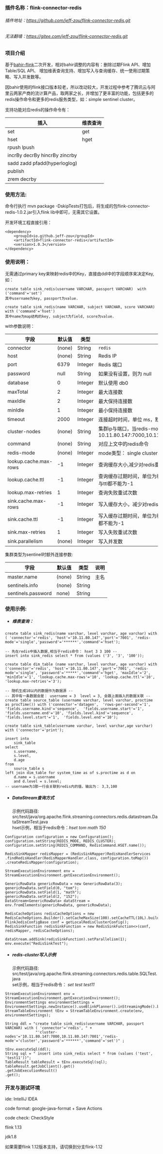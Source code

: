 ### 插件名称：flink-connector-redis
###### 插件地址：https://github.com/jeff-zou/flink-connector-redis.git

###### 无法翻墙：https://gitee.com/jeff-zou/flink-connector-redis.git



### 项目介绍

基于[bahir-flink](https://github.com/apache/bahir-flink.git)二次开发，相对bahir调整的内容有：删除过期Flink API、增加Table/SQL API、 增加维表查询支持、增加写入与查询缓存、统一使用过期策略、写入并发数等。

因bahir使用的flink接口版本较老，所以改动较大，开发过程中参考了腾讯云与阿里云两家产商的流计算产品，取两家之长，并增加了更丰富的功能，包括更多的redis操作命令和更多的redis服务类型，如：simple sentinel cluster。

支持功能对应redis的操作命令有：

| 插入                           | 维表查询 |
| ------------------------------ | -------- |
| set                            | get      |
| hset                           | hget     |
| rpush lpush                    |          |
| incrBy decrBy hincrBy  zincrby |          |
| sadd zadd pfadd(hyperloglog)   |          |
| publish                        |          |
| zrem decrby                    |          |



### 使用方法: 

命令行执行 mvn package -DskipTests打包后，将生成的包flink-connector-redis-1.0.2.jar引入flink lib中即可，无需其它设置。

开发环境工程直接引用：

```
<dependency>
    <groupId>io.github.jeff-zou</groupId>
    <artifactId>flink-connector-redis</artifactId>
    <version>1.0.3</version>
</dependency>
```



### 使用说明：

无需通过primary key来映射redis中的Key，直接由ddl中的字段顺序来决定Key,如：

```
create table sink_redis(username VARCHAR, passport VARCHAR)  with ('command'='set') 
其中username为key, passport为value.

create table sink_redis(name VARCHAR, subject VARCHAR, score VARCHAR)  with ('command'='hset') 
其中name为map结构的key, subject为field, score为value.
```



with参数说明：

| 字段                  | 默认值 | 类型    | 说明                                                         |
| --------------------- | ------ | ------- | ------------------------------------------------------------ |
| connector             | (none) | String  | `redis`                                                      |
| host                  | (none) | String  | Redis IP                                                     |
| port                  | 6379   | Integer | Redis 端口                                                   |
| password              | null   | String  | 如果没有设置，则为 null                                      |
| database              | 0      | Integer | 默认使用 db0                                                 |
| maxTotal              | 2      | Integer | 最大连接数                                                   |
| maxIdle               | 2      | Integer | 最大保持连接数                                               |
| minIdle               | 1      | Integer | 最小保持连接数                                               |
| timeout               | 2000   | Integer | 连接超时时间，单位 ms，默认 1s                               |
| cluster-nodes         | (none) | String  | 集群ip与端口，当redis-mode为cluster时不为空，如：10.11.80.147:7000,10.11.80.147:7001,10.11.80.147:8000 |
| command               | (none) | String  | 对应上文中的redis命令                                        |
| redis-mode            | (none) | Integer | mode类型： single cluster                                    |
| lookup.cache.max-rows | -1     | Integer | 查询缓存大小,减少对redis重复key的查询                        |
| lookup.cache.ttl      | -1     | Integer | 查询缓存过期时间，单位为秒， 开启查询缓存条件是max-rows与ttl都不能为-1 |
| lookup.max-retries    | 1      | Integer | 查询失败重试次数                                             |
| sink.cache.max-rows   | -1     | Integer | 写入缓存大小，减少对redis重复写入相同的key与value            |
| sink.cache.ttl        | -1     | Integer | 写入缓存过期时间，单位为秒， 开启缓存条件是max-rows与ttl都不能为-1 |
| sink.max-retries      | 1      | Integer | 写入失败重试次数                                             |
| sink.parallelism      | (none) | Integer | 写入并发数                                                   |



集群类型为sentinel时额外连接参数:

| 字段               | 默认值 | 类型   | 说明 |
| ------------------ | ------ | ------ | ---- |
| master.name        | (none) | String | 主名 |
| sentinels.info     | (none) | String |      |
| sentinels.password | none)  | String |      |



### 使用示例:
- ##### 维表查询：
```
create table sink_redis(name varchar, level varchar, age varchar) with ( 'connector'='redis', 'host'='10.11.80.147','port'='7001', 'redis-mode'='single','password'='******','command'='hset');

-- 先在redis中插入数据,相当于redis命令： hset 3 3 100 --
insert into sink_redis select * from (values ('3', '3', '100'));
                
create table dim_table (name varchar, level varchar, age varchar) with ('connector'='redis', 'host'='10.11.80.147','port'='7001', 'redis-mode'='single', 'password'='*****','command'='hget', 'maxIdle'='2', 'minIdle'='1', 'lookup.cache.max-rows'='10', 'lookup.cache.ttl'='10', 'lookup.max-retries'='3');
    
-- 随机生成10以内的数据作为数据源 --
-- 其中有一条数据会是： username = 3  level = 3, 会跟上面插入的数据关联 -- 
create table source_table (username varchar, level varchar, proctime as procTime()) with ('connector'='datagen',  'rows-per-second'='1',  'fields.username.kind'='sequence',  'fields.username.start'='1',  'fields.username.end'='10', 'fields.level.kind'='sequence',  'fields.level.start'='1',  'fields.level.end'='10');

create table sink_table(username varchar, level varchar,age varchar) with ('connector'='print');

insert into
	sink_table
select
	s.username,
	s.level,
	d.age
from
	source_table s
left join dim_table for system_time as of s.proctime as d on
	d.name = s.username
	and d.level = s.level;
-- username为3那一行会关联到redis内的值，输出为： 3,3,100	
```



- ##### DataStream查询方式<br>

  示例代码路径:  src/test/java/org.apache.flink.streaming.connectors.redis.datastream.DataStreamTest.java<br>
  hset示例，相当于redis命令：*hset tom math 150*

```
Configuration configuration = new Configuration();
configuration.setString(REDIS_MODE, REDIS_CLUSTER);
configuration.setString(REDIS_COMMAND, RedisCommand.HSET.name());

RedisSinkMapper redisMapper = (RedisSinkMapper)RedisHandlerServices
.findRedisHandler(RedisMapperHandler.class, configuration.toMap())
.createRedisMapper(configuration);

StreamExecutionEnvironment env = StreamExecutionEnvironment.getExecutionEnvironment();

GenericRowData genericRowData = new GenericRowData(3);
genericRowData.setField(0, "tom");
genericRowData.setField(1, "math");
genericRowData.setField(2, "152");
DataStream<GenericRowData> dataStream = env.fromElements(genericRowData, genericRowData);

RedisCacheOptions redisCacheOptions = new RedisCacheOptions.Builder().setCacheMaxSize(100).setCacheTTL(10L).build();
FlinkJedisConfigBase conf = getLocalRedisClusterConfig();
RedisSinkFunction redisSinkFunction = new RedisSinkFunction<>(conf, redisMapper, redisCacheOptions);

dataStream.addSink(redisSinkFunction).setParallelism(1);
env.execute("RedisSinkTest");
```



- ##### redis-cluster写入示例 <br>

  示例代码路径:  src/test/java/org.apache.flink.streaming.connectors.redis.table.SQLTest.java<br>
  set示例，相当于redis命令： *set test test11*

```
StreamExecutionEnvironment env = StreamExecutionEnvironment.getExecutionEnvironment();
EnvironmentSettings environmentSettings = EnvironmentSettings.newInstance().useBlinkPlanner().inStreamingMode().build();
StreamTableEnvironment tEnv = StreamTableEnvironment.create(env, environmentSettings);

String ddl = "create table sink_redis(username VARCHAR, passport VARCHAR) with ( 'connector'='redis', " +
              "'cluster-nodes'='10.11.80.147:7000,10.11.80.147:7001','redis- mode'='cluster','password'='******','command'='set')" ;

tEnv.executeSql(ddl);
String sql = " insert into sink_redis select * from (values ('test', 'test11'))";
TableResult tableResult = tEnv.executeSql(sql);
tableResult.getJobClient().get()
.getJobExecutionResult()
.get();
```



### 开发与测试环境

ide: IntelliJ IDEA 

code format: google-java-format + Save Actions

code check: CheckStyle

flink 1.13

jdk1.8

如果需要flink 1.12版本支持，请切换到分支flink-1.12